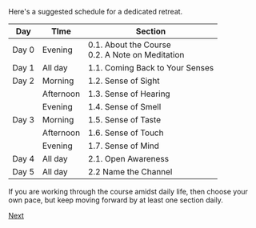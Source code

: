 Here's a suggested schedule for a dedicated retreat. 

| Day   | TIme      | Section                                            |
| ----- | --------- | -------------------------------------------------- |
| Day 0 | Evening   | 0.1. About the Course<br>0.2. A Note on Meditation |
| Day 1 | All day   | 1.1. Coming Back to Your Senses                    |
| Day 2 | Morning   | 1.2. Sense of Sight                                |
|       | Afternoon | 1.3. Sense of Hearing                              |
|       | Evening   | 1.4. Sense of Smell                                |
| Day 3 | Morning   | 1.5. Sense of Taste                                |
|       | Afternoon | 1.6. Sense of Touch                                |
|       | Evening   | 1.7. Sense of Mind                                 |
| Day 4 | All day   | 2.1. Open Awareness                                |
| Day 5 | All day   | 2.2 Name the Channel                               |
If you are working through the course amidst daily life, then choose your own pace, but keep moving forward by at least one section daily. 


<a href="0. Introduction.html">Next</a>

